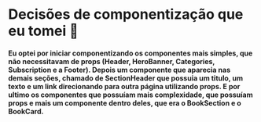 # Decisões de componentização que eu tomei 🚀

#### Eu optei por iniciar componentizando os componentes mais simples, que não necessitavam de props (Header, HeroBanner, Categories, Subscription e a Footer). Depois um componente que aparecia nas demais seções, chamado de SectionHeader que possuia um titulo, um texto  e um link direcionando para outra página utilizando props. E por ultimo os componentes que possuíam mais complexidade, que possuíam props e mais um componente dentro deles, que era o BookSection e o BookCard.
